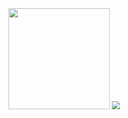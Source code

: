 <img src="https://imgur.com/oQs11H7.png" width="200"/>
 <img src="https://skillicons.dev/icons?i=py,go,c,cpp,mongo,postgresql">
